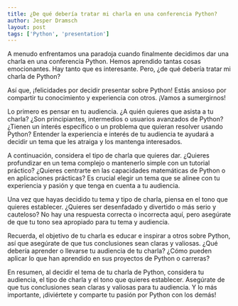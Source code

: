 ```yaml
---
title: ¿De qué debería tratar mi charla en una conferencia Python?
author: Jesper Dramsch
layout: post
tags: ['Python', 'presentation']
---
```


A menudo enfrentamos una paradoja cuando finalmente decidimos dar una charla en una conferencia Python. Hemos aprendido tantas cosas emocionantes. Hay tanto que es interesante. Pero, ¿de qué debería tratar mi charla de Python?

Así que, ¡felicidades por decidir presentar sobre Python! Estás ansioso por compartir tu conocimiento y experiencia con otros. ¡Vamos a sumergirnos!

Lo primero es pensar en tu audiencia. ¿A quién quieres que asista a tu charla? ¿Son principiantes, intermedios o usuarios avanzados de Python? ¿Tienen un interés específico o un problema que quieran resolver usando Python? Entender la experiencia e interés de tu audiencia te ayudará a decidir un tema que les atraiga y los mantenga interesados.

A continuación, considera el tipo de charla que quieres dar. ¿Quieres profundizar en un tema complejo o mantenerlo simple con un tutorial práctico? ¿Quieres centrarte en las capacidades matemáticas de Python o en aplicaciones prácticas? Es crucial elegir un tema que se alinee con tu experiencia y pasión y que tenga en cuenta a tu audiencia.

Una vez que hayas decidido tu tema y tipo de charla, piensa en el tono que quieres establecer. ¿Quieres ser desenfadado y divertido o más serio y cauteloso? No hay una respuesta correcta o incorrecta aquí, pero asegúrate de que tu tono sea apropiado para tu tema y audiencia.

Recuerda, el objetivo de tu charla es educar e inspirar a otros sobre Python, así que asegúrate de que tus conclusiones sean claras y valiosas. ¿Qué debería aprender o llevarse tu audiencia de tu charla? ¿Cómo pueden aplicar lo que han aprendido en sus proyectos de Python o carreras?

En resumen, al decidir el tema de tu charla de Python, considera tu audiencia, el tipo de charla y el tono que quieres establecer. Asegúrate de que tus conclusiones sean claras y valiosas para tu audiencia. Y lo más importante, ¡diviértete y comparte tu pasión por Python con los demás!
